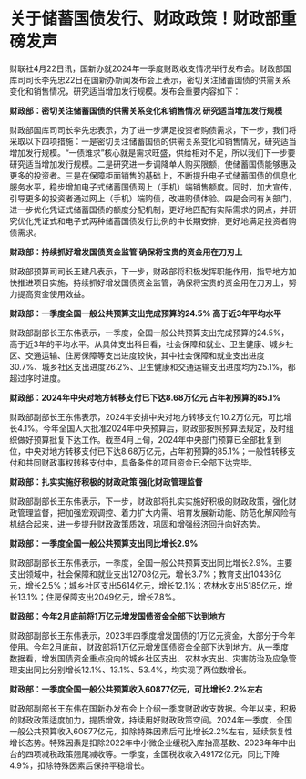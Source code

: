 # 关于储蓄国债发行、财政政策！财政部重磅发声

财联社4月22日讯，国新办就2024年一季度财政收支情况举行发布会。财政部国库司司长李先忠22日在国新办新闻发布会上表示，密切关注储蓄国债的供需关系变化和销售情况，研究适当增加发行规模。发布会重要内容如下：

**财政部：密切关注储蓄国债的供需关系变化和销售情况 研究适当增加发行规模**

财政部国库司司长李先忠表示，为了进一步满足投资者购债需求，下一步，我们将采取以下四项措施：一是密切关注储蓄国债的供需关系变化和销售情况，研究适当增加发行规模。“一债难求”核心就是需求旺盛，供给相对不足，所以我们下一步要研究适当增加发行规模。二是研究进一步调降单人购买限额，使储蓄国债能够惠及更多的投资者。三是在保障柜面销售的基础上，不断提升电子式储蓄国债的信息化服务水平，稳步增加电子式储蓄国债网上（手机）端销售额度。同时，加大宣传，引导更多的投资者通过网上（手机）端购债，改进购债体验。四是会同有关部门，进一步优化凭证式储蓄国债的额度分配机制，更好地匹配有实际需求的网点，并研究优化凭证式和电子式两种储蓄国债发行比例的中长期安排，更好地满足投资者购债需求。

**财政部：持续抓好增发国债资金监管 确保将宝贵的资金用在刀刃上**

财政部预算司司长王建凡表示，下一步，财政部将积极发挥职能作用，指导地方加快推进项目实施，持续抓好增发国债资金监管，确保将宝贵的资金用在刀刃上，努力提高资金使用效益。

**财政部：一季度全国一般公共预算支出完成预算的24.5% 高于近3年平均水平**

财政部副部长王东伟表示，一季度，全国一般公共预算支出完成预算的24.5%，高于近3年的平均水平。从具体支出科目看，社会保障和就业、卫生健康、城乡社区、交通运输、住房保障等支出进度较快，其中社会保障和就业支出进度30.7%、城乡社区支出进度26.2%、卫生健康和交通运输支出进度均为25.1%，都超过序时进度。

**财政部：2024年中央对地方转移支付已下达8.68万亿元 占年初预算的85.1%**

财政部副部长王东伟表示，2024年安排中央对地方转移支付10.2万亿元，可比增长4.1%。今年全国人大批准2024年中央预算后，财政部按照预算法规定，及时组织做好预算批复下达工作。截至4月上旬，2024年中央部门预算已全部批复到位，中央对地方转移支付已下达8.68万亿元，占年初预算的85.1%；一般性转移支付和共同财政事权转移支付中，具备条件的项目资金已全部下达完毕。

**财政部：扎实实施好积极的财政政策 强化财政管理监督**

财政部副部长王东伟表示，下一步，财政部将扎实实施好积极的财政政策，强化财政管理监督，把加强宏观调控、着力扩大内需、培育发展新动能、防范化解风险有机结合起来，进一步提升财政政策质效，巩固和增强经济回升向好态势。

**财政部：一季度全国一般公共预算支出同比增长2.9%**

财政部副部长王东伟表示，一季度，全国一般公共预算支出同比增长2.9%。主要支出领域中，社会保障和就业支出12708亿元，增长3.7%；教育支出10436亿元，增长2.5%；城乡社区支出5614亿元，增长12.1%；农林水支出5185亿元，增长13.1%；住房保障支出2049亿元，增长7.8%。

**财政部：今年2月底前将1万亿元增发国债资金全部下达到地方**

财政部副部长王东伟表示，2023年四季度增发国债的1万亿元资金，大部分于今年使用。今年2月底前，财政部将1万亿元增发国债资金全部下达到地方。从一季度数据看，增发国债资金重点投向的城乡社区支出、农林水支出、灾害防治及应急管理支出同比分别增长12.1%、13.1%、53.4%，均实现了两位数增长。

**财政部：一季度全国一般公共预算收入60877亿元，可比增长2.2%左右**

财政部副部长王东伟在国新办发布会上介绍一季度财政收支数据。今年以来，积极的财政政策适度加力，提质增效，持续用好财政政策空间。2024年一季度，全国一般公共预算收入60877亿元，扣除特殊因素后可比增长2.2%左右，延续恢复性增长态势。特殊因素是扣除2022年中小微企业缓税入库抬高基数、2023年年中出台的四项减税政策翘尾减收等。一季度，全国税收收入49172亿元，同比下降4.9%，扣除特殊因素后保持平稳增长。

